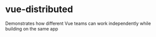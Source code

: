 # vue-distributed
Demonstrates how different Vue teams can work independently while building on the same app
